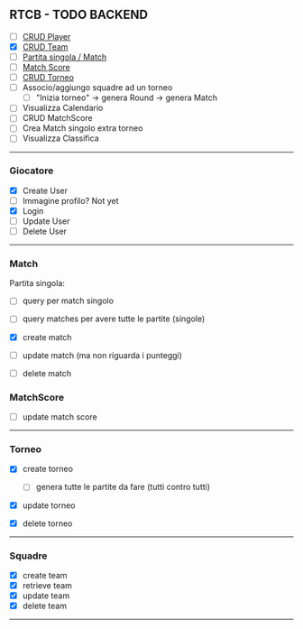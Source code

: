 RTCB - TODO BACKEND
-----------------------------

- [ ] [CRUD Player](#giocatore)
- [x] [CRUD Team](#squadre)
- [ ] [Partita singola / Match](#match)
- [ ] [Match Score](#matchscore)
- [ ] [CRUD Torneo](#torneo)
- [ ] Associo/aggiungo squadre ad un torneo
  - [ ] "Inizia torneo" -> genera Round -> genera Match
- [ ] Visualizza Calendario
- [ ] CRUD MatchScore
- [ ] Crea Match singolo extra torneo
- [ ] Visualizza Classifica

---

### Giocatore

- [x] Create User
- [ ] Immagine profilo? Not yet
- [x] Login
- [ ] Update User
- [ ] Delete User

---

### Match

Partita singola:

- [ ] query per match singolo
- [ ] query matches per avere tutte le partite (singole)
- [x] create match
- [ ] update match (ma non riguarda i punteggi)
- [ ] delete match


### MatchScore

- [ ] update match score

---

### Torneo

- [x] create torneo
  - [ ] genera tutte le partite da fare (tutti contro tutti)
- [x] update torneo
- [x] delete torneo


---

### Squadre

- [x] create team
- [x] retrieve team
- [x] update team
- [x] delete team

---
